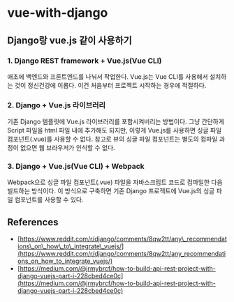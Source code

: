 # vue-with-django

## Django랑 vue.js 같이 사용하기

### 1. Django REST framework + Vue.js\(Vue CLI\)

애초에 백엔드와 프론트엔드를 나눠서 작업한다. Vue.js는 Vue CLI를 사용해서 설치하는 것이 정신건강에 이롭다. 이건 처음부터 프로젝트 시작하는 경우에 적절하다.

### 2. Django + Vue.js 라이브러리

기존 Django 템플릿에 Vue.js 라이브러리를 포함시켜버리는 방법이다. 그냥 간단하게 Script 파일을 html 파일 내에 추가해도 되지만, 이렇게 Vue.js를 사용하면 싱글 파일 컴포넌트\(.vue\)를 사용할 수 없다. 참고로 뷰의 싱글 파일 컴포넌트는 별도의 컴파일 과정이 없으면 웹 브라우저가 인식할 수 없다.

### 3. Django + Vue.js\(Vue CLI\) + Webpack

Webpack으로 싱글 파일 컴포넌트\(.vue\) 파일을 자바스크립트 코드로 컴파일한 다음 빌드하는 방식이다. 이 방식으로 구축하면 기존 Django 프로젝트에 Vue.js의 싱글 파일 컴포넌트를 사용할 수 있다.

## References

* [https://www.reddit.com/r/django/comments/8qw2tt/any\_recommendations\_on\_how\_to\_integrate\_vuejs/](https://www.reddit.com/r/django/comments/8qw2tt/any_recommendations_on_how_to_integrate_vuejs/)
* [https://medium.com/@jrmybrcf/how-to-build-api-rest-project-with-django-vuejs-part-i-228cbed4ce0c](https://medium.com/@jrmybrcf/how-to-build-api-rest-project-with-django-vuejs-part-i-228cbed4ce0c)

